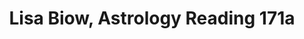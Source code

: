 ---
layout: manifest
title: " Lisa Biow, Astrology Reading 171a"
manifest_name: "-lisa-biow-astrology-reading-171a"

---